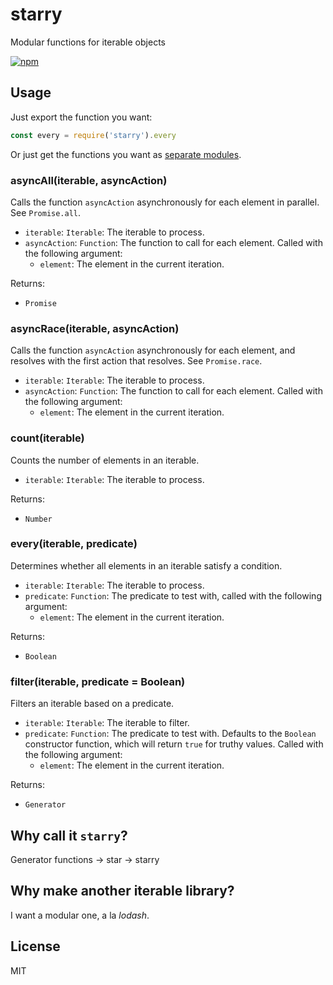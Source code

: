 # starry

Modular functions for iterable objects

[![npm](https://img.shields.io/npm/v/starry.svg?style=flat-square)](https://www.npmjs.com/package/starry)

## Usage

Just export the function you want:

```javascript
const every = require('starry').every
```

Or just get the functions you want as [separate modules](https://www.npmjs.com/browse/keyword/starry-modularized).

### asyncAll(iterable, asyncAction)

Calls the function `asyncAction` asynchronously for each element in parallel. See `Promise.all`.

* `iterable`: `Iterable`: The iterable to process.
* `asyncAction`: `Function`: The function to call for each element. Called with the following argument:
  * `element`: The element in the current iteration.

Returns:
* `Promise`

### asyncRace(iterable, asyncAction)

Calls the function `asyncAction` asynchronously for each element, and resolves with the first action that resolves. See `Promise.race`.

* `iterable`: `Iterable`: The iterable to process.
* `asyncAction`: `Function`: The function to call for each element. Called with the following argument:
  * `element`: The element in the current iteration.

### count(iterable)

Counts the number of elements in an iterable.

* `iterable`: `Iterable`: The iterable to process.

Returns:
* `Number`

### every(iterable, predicate)

Determines whether all elements in an iterable satisfy a condition.

* `iterable`: `Iterable`: The iterable to process.
* `predicate`: `Function`: The predicate to test with, called with the following argument:
  * `element`: The element in the current iteration.

Returns:
* `Boolean`

### filter(iterable, predicate = Boolean)

Filters an iterable based on a predicate.

* `iterable`: `Iterable`: The iterable to filter.
* `predicate`: `Function`: The predicate to test with. Defaults to the `Boolean` constructor function, which will return `true` for truthy values. Called with the following argument:
  * `element`: The element in the current iteration.

Returns:
* `Generator`

## Why call it `starry`?

Generator functions -> star -> starry

## Why make another iterable library?

I want a modular one, a la _lodash_.

## License

MIT
